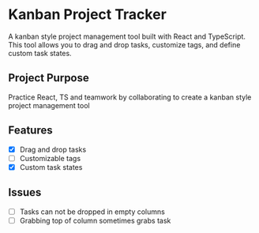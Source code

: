 # Kanban Project Tracker

A kanban style project management tool built with React and TypeScript. This tool allows you to drag and drop tasks, customize tags, and define custom task states.

## Project Purpose

Practice React, TS and teamwork by collaborating to create a kanban style project management tool

## Features

- [x] Drag and drop tasks
- [ ] Customizable tags
- [x] Custom task states

## Issues

- [ ] Tasks can not be dropped in empty columns
- [ ] Grabbing top of column sometimes grabs task
